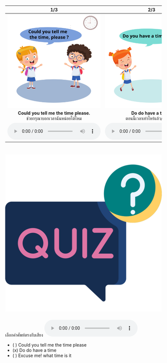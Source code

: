 <div class="carrousel">


|1/3|2/3|3/3|
| :----: | :----: | :----: |
|![](/media/img/time__Could&#x20;you&#x20;tell&#x20;me&#x20;the&#x20;time&#x20;please.svg)|![](/media/img/time__Do&#x20;do&#x20;have&#x20;a&#x20;time.svg)|![](/media/img/time__Excuse&#x20;me!&#x20;What&#x20;time&#x20;is&#x20;it.svg)|
|**Could you tell me the time please.**<br>ช่วยกรุณาบอกเวลาฉันหน่อยได้ไหม|**Do do have a time?**<br>ตอนนี้เวลาเท่าไหร่แล้ว/กี่โมงแล้ว|**Excuse me! What time is it.**<br>ขอโทษนะครับ/คะ ตอนนี้กี่โมงแล้ว|
|![](/media/audio/Could&#x20;you&#x20;tell&#x20;me&#x20;the&#x20;time&#x20;please.mp3)|![](/media/audio/Do&#x20;do&#x20;have&#x20;a&#x20;time.mp3)|![](/media/audio/Excuse&#x20;me!&#x20;What&#x20;time&#x20;is&#x20;it.mp3)|

</div>



# ![icon](/media/icons/quiz.svg) 


เลือกคำศัพท์ตรงกับเสียง ![](/media/audio/Do&#x20;do&#x20;have&#x20;a&#x20;time.mp3) 
 - ( ) Could you tell me the time please
 - (x) Do do have a time
 - ( ) Excuse me! what time is it

